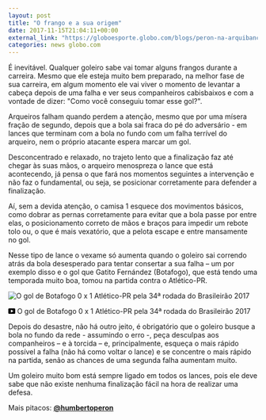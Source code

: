 ```yaml
---
layout: post
title: "O frango e a sua origem"
date: 2017-11-15T21:04:11+00:00
external_link: "https://globoesporte.globo.com/blogs/peron-na-arquibancada/post/2017/11/15/o-frango-e-sua-origem.ghtml"
categories: news globo.com
---
```

 
 
 

 
 
 
 

É inevitável. Qualquer goleiro sabe vai tomar alguns frangos durante a carreira. Mesmo que ele esteja muito bem preparado, na melhor fase de sua carreira, em algum momento ele vai viver o momento de levantar a cabeça depois de uma falha e ver seus companheiros cabisbaixos e com a vontade de dizer: "Como você conseguiu tomar esse gol?".

 
 
 

Arqueiros falham quando perdem a atenção, mesmo que por uma mísera fração de segundo, depois que a bola sai fraca do pé do adversário - em lances que terminam com a bola no fundo com um falha terrível do arqueiro, nem o próprio atacante espera marcar um gol.

 
 
 

Desconcentrado e relaxado, no trajeto lento que a finalização faz até chegar às suas mãos, o arqueiro menospreza o lance que está acontecendo, já pensa o que fará nos momentos seguintes a intervenção e não faz o fundamental, ou seja, se posicionar corretamente para defender a finalização.

 
 
 

Aí, sem a devida atenção, o camisa 1 esquece dos movimentos básicos, como dobrar as pernas corretamente para evitar que a bola passe por entre elas, o posicionamento correto de mãos e braços para impedir um rebote tolo ou, o que é mais vexatório, que a pelota escape e entre mansamente no gol.

 
 
 

Nesse tipo de lance o vexame só aumenta quando o goleiro sai correndo atrás da bola desesperado para tentar consertar a sua falha – um por exemplo disso e o gol que Gatito Fernández (Botafogo), que está tendo uma temporada muito boa, tomou na partida contra o Atlético-PR.

 
 
 
 <meta itemprop="name" content="O gol de Botafogo 0 x 1 Atlético-PR pela 34ª rodada do Brasileirão 2017"> <meta itemprop="thumbnailUrl" content="https://s03.video.glbimg.com/x720/6282758.jpg"> <meta itemprop="datePublished" content="2017-11-15T19:58:33.357Z"> <meta itemprop="uploadDate" content="2017-11-15T19:58:33.357Z"> 

 

 
  ![O gol de Botafogo 0 x 1 Atlético-PR pela 34ª rodada do Brasileirão 2017](https://s03.video.glbimg.com/x720/6282758.jpg "O gol de Botafogo 0 x 1 Atlético-PR pela 34ª rodada do Brasileirão 2017") 
 
 
 

_<svg xmlns="http://www.w3.org/2000/svg" width="14px" height="11px" viewbox="0 0 14 11"><path d="M14,9.16666667 C14,10.175 13.19,11 12.2,11 L1.8,11 C0.81,11 0,10.175 0,9.16666667 L0,1.83333333 C0,0.825 0.81,0 1.8,0 L12.2,0 C13.19,0 14,0.825 14,1.83333333 L14,9.16666667 Z M10.6,5.5 L5.2,2.5025 L5.2,8.48833333 L10.6,5.5 L10.6,5.5 Z" id="Shape"></path></svg>_ O gol de Botafogo 0 x 1 Atlético-PR pela 34ª rodada do Brasileirão 2017

 
 
 
 

Depois do desastre, não há outro jeito, é obrigatório que o goleiro busque a bola no fundo da rede - assumindo o erro -, peça desculpas aos companheiros – e à torcida – e, principalmente, esqueça o mais rápido possível a falha (não há como voltar o lance) e se concentre o mais rápido na partida, senão as chances de uma segunda falha aumentam muito.

 
 
 

 
 
 

Um goleiro muito bom está sempre ligado em todos os lances, pois ele deve sabe que não existe nenhuma finalização fácil na hora de realizar uma defesa.

 
 
 
 

Mais pitacos: [**@humbertoperon**](https://twitter.com/humbertoperon)

 
 
 
